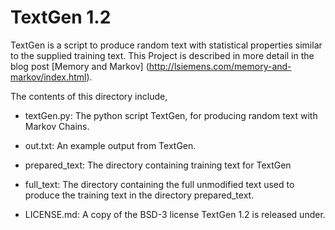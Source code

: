 TextGen 1.2
===========

TextGen is a script to produce random text with statistical properties
similar to the supplied training text. This Project is described in
more detail in the blog post [Memory and Markov]
(http://lsiemens.com/memory-and-markov/index.html).

The contents of this directory include,

- textGen.py: The python script TextGen, for producing random text with 
  Markov Chains.

- out.txt: An example output from TextGen.

- prepared_text: The directory containing training text for TextGen

- full_text: The directory containing the full unmodified text used to
  produce the training text in the directory prepared_text.

- LICENSE.md: A copy of the BSD-3 license TextGen 1.2 is released under.
